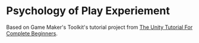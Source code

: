 # Psychology of Play Experiement
Based on Game Maker's Toolkit's tutorial project from [The Unity Tutorial For Complete Beginners](https://youtu.be/XtQMytORBmM).
